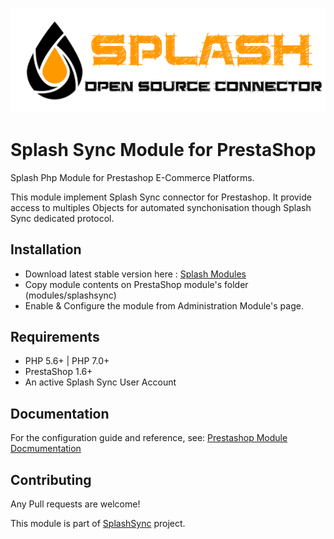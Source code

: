 [![N|Solid](https://github.com/SplashSync/Php-Core/blob/master/Resources/img/fake-image2.jpg)](http://www.splashsync.com)
# Splash Sync Module for PrestaShop
Splash Php Module for Prestashop E-Commerce Platforms.

This module implement Splash Sync connector for Prestashop. It provide access to multiples Objects for automated synchonisation though Splash Sync dedicated protocol.

## Installation

* Download latest stable version here : [Splash Modules](http://www.splashsync.com/en/modules/)
* Copy module contents on PrestaShop module's folder (modules/splashsync) 
* Enable & Configure the module from Administration Module's page.

## Requirements

* PHP 5.6+ | PHP 7.0+
* PrestaShop 1.6+
* An active Splash Sync User Account

## Documentation

For the configuration guide and reference, see: [Prestashop Module Docmumentation](https://splashsync.github.io/Prestashop/)

## Contributing

Any Pull requests are welcome! 

This module is part of [SplashSync](http://www.splashsync.com) project.

